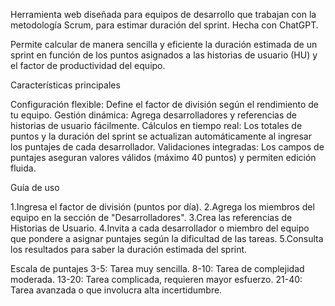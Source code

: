 Herramienta web diseñada para equipos de desarrollo que trabajan con la metodología Scrum, para estimar duración del sprint. Hecha con ChatGPT.

Permite calcular de manera sencilla y eficiente la duración estimada de un sprint en función de los puntos asignados a las historias de usuario (HU) y el factor de productividad del equipo.

Características principales

Configuración flexible: Define el factor de división según el rendimiento de tu equipo. 
Gestión dinámica: Agrega desarrolladores y referencias de historias de usuario fácilmente. 
Cálculos en tiempo real: Los totales de puntos y la duración del sprint se actualizan automáticamente al ingresar los puntajes de cada desarrollador. 
Validaciones integradas: Los campos de puntajes aseguran valores válidos (máximo 40 puntos) y permiten edición fluida.

Guía de uso

1.Ingresa el factor de división (puntos por día).
2.Agrega los miembros del equipo en la sección de "Desarrolladores".
3.Crea las referencias de Historias de Usuario.
4.Invita a cada desarrollador o miembro del equipo que pondere a asignar puntajes según la dificultad de las tareas.
5.Consulta los resultados para saber la duración estimada del sprint.

Escala de puntajes 
3-5: Tarea muy sencilla. 
8-10: Tarea de complejidad moderada. 
13-20: Tarea complicada, requieren mayor esfuerzo. 
21-40: Tarea avanzada o que involucra alta incertidumbre.
